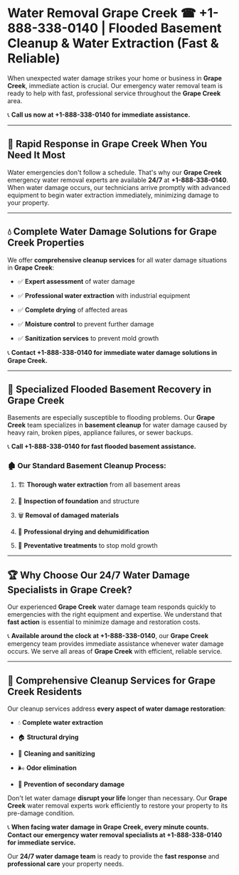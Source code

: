 # Water Removal Grape Creek ☎ +1-888-338-0140 | Flooded Basement Cleanup & Water Extraction (Fast & Reliable)

When unexpected water damage strikes your home or business in **Grape Creek**, immediate action is crucial. Our emergency water removal team is ready to help with fast, professional service throughout the **Grape Creek** area. 

📞 **Call us now at +1-888-338-0140 for immediate assistance.**
---
## 🚀 Rapid Response in Grape Creek When You Need It Most
Water emergencies don't follow a schedule. That's why our **Grape Creek** emergency water removal experts are available **24/7** at **+1-888-338-0140**. When water damage occurs, our technicians arrive promptly with advanced equipment to begin water extraction immediately, minimizing damage to your property.
---
## 💧 Complete Water Damage Solutions for Grape Creek Properties
We offer **comprehensive cleanup services** for all water damage situations in **Grape Creek**:
- ✅ **Expert assessment** of water damage  
- ✅ **Professional water extraction** with industrial equipment  
- ✅ **Complete drying** of affected areas  
- ✅ **Moisture control** to prevent further damage  
- ✅ **Sanitization services** to prevent mold growth  
📞 **Contact +1-888-338-0140 for immediate water damage solutions in Grape Creek.**
---
## 🌊 Specialized Flooded Basement Recovery in Grape Creek
Basements are especially susceptible to flooding problems. Our **Grape Creek** team specializes in **basement cleanup** for water damage caused by heavy rain, broken pipes, appliance failures, or sewer backups. 
📞 **Call +1-888-338-0140 for fast flooded basement assistance.**
### 🏚️ Our Standard Basement Cleanup Process:
1. 🏗️ **Thorough water extraction** from all basement areas  
2. 🔎 **Inspection of foundation** and structure  
3. 🗑️ **Removal of damaged materials**  
4. 💨 **Professional drying and dehumidification**  
5. 🚫 **Preventative treatments** to stop mold growth  
---
## 🏆 Why Choose Our 24/7 Water Damage Specialists in Grape Creek?
Our experienced **Grape Creek** water damage team responds quickly to emergencies with the right equipment and expertise. We understand that **fast action** is essential to minimize damage and restoration costs.
📞 **Available around the clock at +1-888-338-0140**, our **Grape Creek** emergency team provides immediate assistance whenever water damage occurs. We serve all areas of **Grape Creek** with efficient, reliable service.
---
## 🧹 Comprehensive Cleanup Services for Grape Creek Residents
Our cleanup services address **every aspect of water damage restoration**:
- 💧 **Complete water extraction**  
- 🏠 **Structural drying**  
- 🧼 **Cleaning and sanitizing**  
- 🌬️ **Odor elimination**  
- 🚫 **Prevention of secondary damage**  
Don't let water damage **disrupt your life** longer than necessary. Our **Grape Creek** water removal experts work efficiently to restore your property to its pre-damage condition.
📞 **When facing water damage in Grape Creek, every minute counts. Contact our emergency water removal specialists at +1-888-338-0140 for immediate service.**
Our **24/7 water damage team** is ready to provide the **fast response** and **professional care** your property needs.

